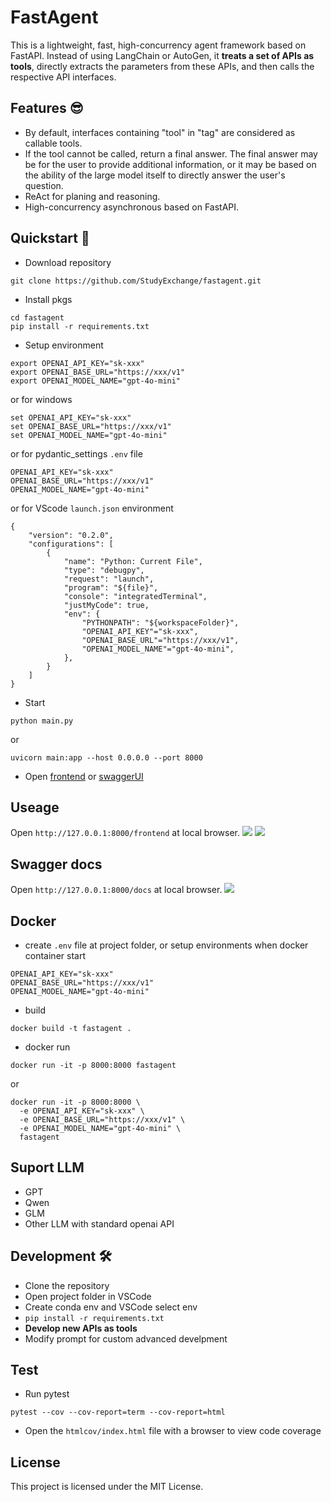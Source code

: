 # FastAgent
This is a lightweight, fast, high-concurrency agent framework based on FastAPI. Instead of using LangChain or AutoGen, it **treats a set of APIs as tools**, directly extracts the parameters from these APIs, and then calls the respective API interfaces.


## Features 😎
- By default, interfaces containing "tool" in "tag" are considered as callable tools.
- If the tool cannot be called, return a final answer. The final answer may be for the user to provide additional information, or it may be based on the ability of the large model itself to directly answer the user's question.
- ReAct for planing and reasoning.
- High-concurrency asynchronous based on FastAPI.


## Quickstart 🚀
- Download repository
```
git clone https://github.com/StudyExchange/fastagent.git
```

- Install pkgs
```
cd fastagent
pip install -r requirements.txt
```

- Setup environment
```
export OPENAI_API_KEY="sk-xxx"
export OPENAI_BASE_URL="https://xxx/v1"
export OPENAI_MODEL_NAME="gpt-4o-mini"
```
or for windows
```
set OPENAI_API_KEY="sk-xxx"
set OPENAI_BASE_URL="https://xxx/v1"
set OPENAI_MODEL_NAME="gpt-4o-mini"
```
or for pydantic_settings ```.env``` file
```
OPENAI_API_KEY="sk-xxx"
OPENAI_BASE_URL="https://xxx/v1"
OPENAI_MODEL_NAME="gpt-4o-mini"
```
or for VScode ```launch.json``` environment
```
{
    "version": "0.2.0",
    "configurations": [
        {
            "name": "Python: Current File",
            "type": "debugpy",
            "request": "launch",
            "program": "${file}",
            "console": "integratedTerminal",
            "justMyCode": true,
            "env": {
                "PYTHONPATH": "${workspaceFolder}",
                "OPENAI_API_KEY"="sk-xxx",
                "OPENAI_BASE_URL"="https://xxx/v1",
                "OPENAI_MODEL_NAME"="gpt-4o-mini",
            },
        }
    ]
}
```

- Start
```
python main.py
```
or
```
uvicorn main:app --host 0.0.0.0 --port 8000
```
- Open [frontend](http://127.0.0.1:8000/frontend) or [swaggerUI](http://127.0.0.1:8000/docs)


## Useage
Open ```http://127.0.0.1:8000/frontend``` at local browser.
<img src="./assets/LLM call func.png">
<img src="./assets/LLM answer.png">


## Swagger docs
Open ```http://127.0.0.1:8000/docs``` at local browser.
<img src="./assets/SwaggerUI.png">


## Docker
- create ```.env``` file at project folder, or setup environments when docker container start
```
OPENAI_API_KEY="sk-xxx"
OPENAI_BASE_URL="https://xxx/v1"
OPENAI_MODEL_NAME="gpt-4o-mini"
```

- build
```
docker build -t fastagent .
```

- docker run
```
docker run -it -p 8000:8000 fastagent
```
or
```
docker run -it -p 8000:8000 \
  -e OPENAI_API_KEY="sk-xxx" \
  -e OPENAI_BASE_URL="https://xxx/v1" \
  -e OPENAI_MODEL_NAME="gpt-4o-mini" \
  fastagent
```


## Suport LLM
- GPT
- Qwen
- GLM
- Other LLM with standard openai API


## Development 🛠️
- Clone the repository
- Open project folder in VSCode
- Create conda env and VSCode select env
- ```pip install -r requirements.txt```
- **Develop new APIs as tools**
- Modify prompt for custom advanced develpment


## Test
- Run pytest
```
pytest --cov --cov-report=term --cov-report=html
```
- Open the ```htmlcov/index.html``` file with a browser to view code coverage


## License
This project is licensed under the MIT License.
